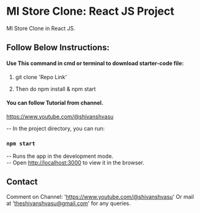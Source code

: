 # MI Store Clone: React JS Project

MI Store Clone in React JS.

## Follow Below Instructions:

#### Use This command in cmd or terminal to download starter-code file:
1. git clone 'Repo Link'

2. Then do npm install & npm start

#### You can follow Tutorial from channel.
https://www.youtube.com/@shivanshvasu

-- In the project directory, you can run:

### `npm start`

-- Runs the app in the development mode.<br />
-- Open [http://localhost:3000](http://localhost:3000) to view it in the browser.

## Contact
Comment on Channel: 'https://www.youtube.com/@shivanshvasu'
Or mail at 'theshivanshvasu@gmail.com' for any queries.